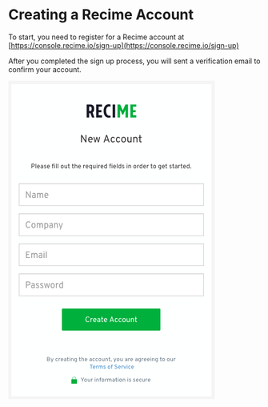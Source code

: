 # Creating a Recime Account

To start, you need to register for a Recime account at [https://console.recime.io/sign-up](https://console.recime.io/sign-up)

After you completed the sign up process, you will sent a verification email to confirm your account.

![](/assets/register.png)
